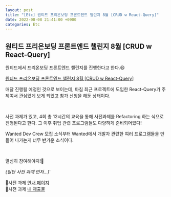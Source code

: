 ```yaml
---
layout: post
title: "[Etc] 원티드 프리온보딩 프론트엔드 챌린지 8월 [CRUD w React-Query]"
date: 2022-08-08 21:41:00 +0900
categories: Etc
---
```


## 원티드 프리온보딩 프론트엔드 챌린지 8월 [CRUD w React-Query]

원티드에서 프리온보딩 프론트엔드 챌린지를 진행한다고 한다.😆

[원티드 프리온보딩 프론트엔드 챌린지 8월 [CRUD w React-Query]](https://www.wanted.co.kr/events/pre_challenge_fe_1?utm_source=wanted&utm_medium=share)

매달 진행될 예정인 것으로 보이는데, 마침 최근 프로젝트에 도입한 React-Query가 주제여서 관심있게 보게 되었고 참가 신청을 해둔 상태이다.

<br/>

사전 과제가 있고, 4회 총 12시간의 교육을 통해 사전과제를 Refactoring 하는 식으로 진행된다고 한다. 그 이후 취업 관련 프로그램들도 다양하게 준비되어있다!

Wanted Dev Crew 모집 소식부터 Wanted에서 개발자 관련한 여러 프로그램들을 만들어 나가는게 너무 반가운 소식이다.

<br/>

열심히 참여해야지!🙂

_(일단 사전 과제 먼저...)_'

📢사전 과제 [안내 페이지](https://github.com/starkoora/wanted-pre-onboarding-challenge-fe-1-api)  
📄사전 과제 [내 제출물](https://github.com/da-in/wanted-pre-onboarding-challenge-fe-1)
